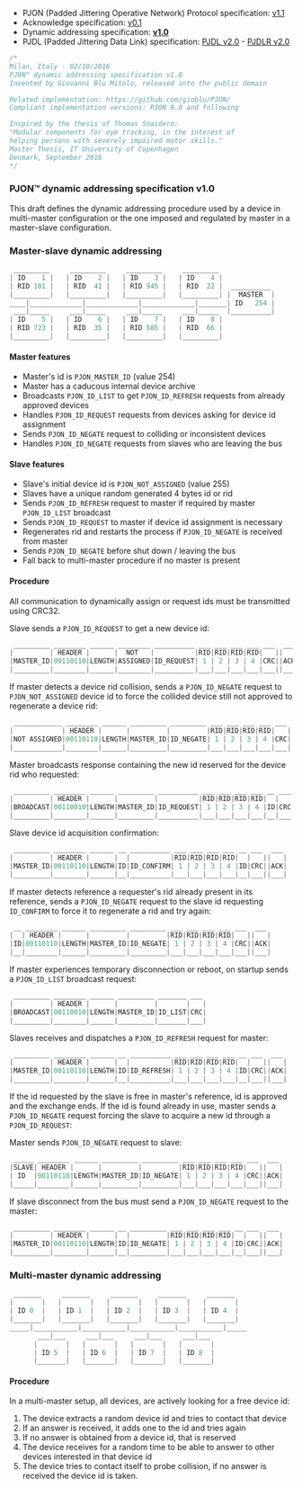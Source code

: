 - PJON (Padded Jittering Operative Network) Protocol specification: [v1.1](/specification/PJON-protocol-specification-v1.1.md)
- Acknowledge specification: [v0.1](/specification/PJON-protocol-acknowledge-specification-v0.1.md)
- Dynamic addressing specification: **[v1.0](/specification/PJON-dynamic-addressing-specification-v1.0.md)**
- PJDL (Padded Jittering Data Link) specification: [PJDL v2.0](/strategies/SoftwareBitBang/specification/PJDL-specification-v2.0.md) - [PJDLR v2.0](/strategies/OverSampling/specification/PJDLR-specification-v2.0.md)

```cpp
/*
Milan, Italy - 02/10/2016
PJON™ dynamic addressing specification v1.0
Invented by Giovanni Blu Mitolo, released into the public domain

Related implementation: https://github.com/gioblu/PJON/
Compliant implementation versions: PJON 9.0 and following

Inspired by the thesis of Thomas Snaidero:
"Modular components for eye tracking, in the interest of
helping persons with severely impaired motor skills."
Master Thesis, IT University of Copenhagen
Denmark, September 2016
*/
```

### PJON™ dynamic addressing specification v1.0
This draft defines the dynamic addressing procedure used by a device in multi-master configuration or the one imposed and regulated by master in a master-slave configuration.

### Master-slave dynamic addressing
```cpp  
 _________     _________     _________     _________
| ID    1 |   | ID    2 |   | ID    3 |   | ID    4 |
| RID 101 |   | RID  41 |   | RID 945 |   | RID  22 |  __________
|_________|   |_________|   |_________|   |_________| |  MASTER  |
____|_____________|_____________|_____________|_______| ID   254 |
 ___|_____     ___|_____     ___|_____     ___|_____  |__________|
| ID    5 |   | ID    6 |   | ID    7 |   | ID    8 |
| RID 723 |   | RID  35 |   | RID 585 |   | RID  66 |
|_________|   |_________|   |_________|   |_________|
```

#### Master features
* Master's id is `PJON_MASTER_ID` (value 254)
* Master has a caducous internal device archive
* Broadcasts `PJON_ID_LIST` to get `PJON_ID_REFRESH` requests from already approved devices
* Handles `PJON_ID_REQUEST` requests from devices asking for device id assignment
* Sends `PJON_ID_NEGATE` request to colliding or inconsistent devices
* Handles `PJON_ID_NEGATE` requests from slaves who are leaving the bus  

#### Slave features
* Slave's initial device id is `PJON_NOT_ASSIGNED` (value 255)
* Slaves have a unique random generated 4 bytes id or rid
* Sends `PJON_ID_REFRESH` request to master if required by master `PJON_ID_LIST` broadcast
* Sends `PJON_ID_REQUEST` to master if device id assignment is necessary
* Regenerates rid and restarts the process if `PJON_ID_NEGATE` is received from master
* Sends `PJON_ID_NEGATE` before shut down / leaving the bus
* Fall back to multi-master procedure if no master is present

#### Procedure
All communication to dynamically assign or request ids must be transmitted using CRC32.

Slave sends a `PJON_ID_REQUEST` to get a new device id:
```cpp  
 _________ ________ ______ ________ __________ ___ ___ ___ ___ ___  ___
|         | HEADER |      |  NOT   |          |RID|RID|RID|RID|   ||   |
|MASTER_ID|00110110|LENGTH|ASSIGNED|ID_REQUEST| 1 | 2 | 3 | 4 |CRC||ACK|
|_________|________|______|________|__________|___|___|___|___|___||___|
```
If master detects a device rid collision, sends a `PJON_ID_NEGATE` request to `PJON_NOT_ASSIGNED` device id to force
the collided device still not approved to regenerate a device rid:
```cpp  
 ____________ ________ ______ _________ _________ ___ ___ ___ ___ ___  ___
|            | HEADER |      |         |         |RID|RID|RID|RID|   ||   |
|NOT ASSIGNED|00110110|LENGTH|MASTER_ID|ID_NEGATE| 1 | 2 | 3 | 4 |CRC||ACK|
|____________|________|______|_________|_________|___|___|___|___|___||___|
```  
Master broadcasts response containing the new id reserved for the device rid who requested:
```cpp  
 _________ ________ ______ _________ __________ ___ ___ ___ ___ __ ___
|         | HEADER |      |         |          |RID|RID|RID|RID|  |   |
|BROADCAST|00110010|LENGTH|MASTER_ID|ID_REQUEST| 1 | 2 | 3 | 4 |ID|CRC|
|_________|________|______|_________|__________|___|___|___|___|__|___|
```
Slave device id acquisition confirmation:
```cpp  
 _________ ________ ______ __ __________ ___ ___ ___ ___ __ ___  ___
|         | HEADER |      |  |          |RID|RID|RID|RID|  |   ||   |
|MASTER_ID|00110110|LENGTH|ID|ID_CONFIRM| 1 | 2 | 3 | 4 |ID|CRC||ACK|
|_________|________|______|__|__________|___|___|___|___|__|___||___|
```
If master detects reference a requester's rid already present in its reference, sends a `PJON_ID_NEGATE` request to the slave id requesting `ID_CONFIRM` to force it to regenerate a rid and try again:
```cpp  
 __ ________ ______ _________ _________ ___ ___ ___ ___ ___  ___
|  | HEADER |      |         |         |RID|RID|RID|RID|   ||   |
|ID|00110110|LENGTH|MASTER_ID|ID_NEGATE| 1 | 2 | 3 | 4 |CRC||ACK|
|__|________|______|_________|_________|___|___|___|___|___||___|
```
If master experiences temporary disconnection or reboot, on startup sends a `PJON_ID_LIST` broadcast request:
```cpp  
 _________ ________ ______ _________ _______ ___
|         | HEADER |      |         |       |   |
|BROADCAST|00110010|LENGTH|MASTER_ID|ID_LIST|CRC|
|_________|________|______|_________|_______|___|
```
Slaves receives and dispatches a `PJON_ID_REFRESH` request for master:
```cpp  
 _________ ________ ______ __ __________ ___ ___ ___ ___ __ ___  ___
|         | HEADER |      |  |          |RID|RID|RID|RID|  |   ||   |
|MASTER_ID|00110110|LENGTH|ID|ID_REFRESH| 1 | 2 | 3 | 4 |ID|CRC||ACK|
|_________|________|______|__|__________|___|___|___|___|__|___||___|
```
If the id requested by the slave is free in master's reference, id is approved and the exchange ends.
If the id is found already in use, master sends a `PJON_ID_NEGATE` request forcing the slave to
acquire a new id through a `PJON_ID_REQUEST`:

Master sends `PJON_ID_NEGATE` request to slave:
```cpp  
 _____ ________ ______ _________ _________ ___ ___ ___ ___ ___  ___
|SLAVE| HEADER |      |         |         |RID|RID|RID|RID|   ||   |
| ID  |00110110|LENGTH|MASTER_ID|ID_NEGATE| 1 | 2 | 3 | 4 |CRC||ACK|
|_____|________|______|_________|_________|___|___|___|___|___||___|
```
If slave disconnect from the bus must send a `PJON_ID_NEGATE` request to the master:
```cpp  
 _________ ________ ______ __ _________ ___ ___ ___ ___ __ ___  ___
|         | HEADER |      |  |         |RID|RID|RID|RID|  |   ||   |
|MASTER_ID|00110110|LENGTH|ID|ID_NEGATE| 1 | 2 | 3 | 4 |ID|CRC||ACK|
|_________|________|______|__|_________|___|___|___|___|__|___||___|
```

### Multi-master dynamic addressing
```cpp  
 _______     _______     _______     _______     _______
|       |   |       |   |       |   |       |   |       |
| ID 0  |   | ID 1  |   | ID 2  |   | ID 3  |   | ID 4  |
|_______|   |_______|   |_______|   |_______|   |_______|
_____|___________|___________|___________|___________|_____
       ___|___     ___|___     ___|___     ___|___
      |       |   |       |   |       |   |       |
      | ID 5  |   | ID 6  |   | ID 7  |   | ID 8  |
      |_______|   |_______|   |_______|   |_______|   
```

#### Procedure
In a multi-master setup, all devices, are actively looking for a free device id:

1. The device extracts a random device id and tries to contact that device
2. If an answer is received, it adds one to the id and tries again
3. If no answer is obtained from a device id, that is reserved
4. The device receives for a random time to be able to answer to other devices interested in that device id
5. The device tries to contact itself to probe collision, if no answer is received the device id is taken.
